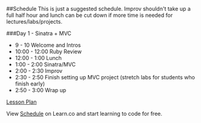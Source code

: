 

##Schedule
This is just a suggested schedule. Improv shouldn't take up a full half hour and lunch can be cut down if more time is needed for lectures/labs/projects.

###Day 1 - Sinatra + MVC
+ 9 - 10 Welcome and Intros
+ 10:00 - 12:00 Ruby Review
+ 12:00 - 1:00 Lunch
+ 1:00 - 2:00 Sinatra/MVC
+ 2:00 - 2:30 Improv
+ 2:30 - 2:50 Finish setting up MVC project (stretch labs for students who finish early)
+ 2:50 - 3:00 Wrap up

[Lesson Plan](https://docs.google.com/a/flatironschool.com/document/d/1wQvqO9jq9AQBQMhZVGI1vOGSj0vIRqZbcftVxLBoRiI/edit)

<p data-visibility='hidden'>View <a href='https://learn.co/lessons/hs-adv-software-day1-schedule' title='Schedule'>Schedule</a> on Learn.co and start learning to code for free.</p>
